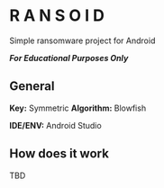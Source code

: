 # R A N S O I D
Simple ransomware project for Android 

***For Educational Purposes Only***

General
----

**Key:** Symmetric
**Algorithm:** Blowfish

**IDE/ENV:** Android Studio

How does it work
----
TBD
